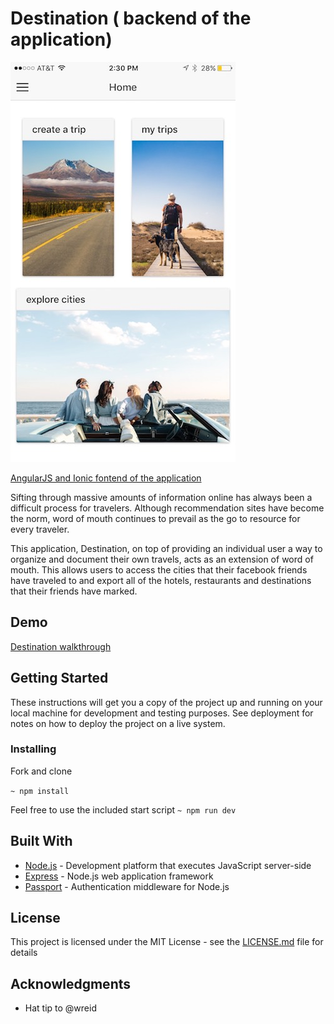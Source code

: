 # Destination ( backend of the application)

![screenshot](https://github.com/ith-harvey/destination-travel/blob/master/screenshot.jpeg)

[AngularJS and Ionic fontend of the application](https://github.com/ith-harvey/destination-travel)

Sifting through massive amounts of information online has always been a difficult process for travelers. Although recommendation sites have become the norm, word of mouth continues to prevail as the go to resource for every traveler.

This application, Destination, on top of providing an individual user a way to organize and document their own travels, acts as an extension of word of mouth. This allows users to access the cities that their facebook friends have traveled to and export all of the hotels, restaurants and destinations that their friends have marked.

## Demo

[Destination walkthrough](https://youtu.be/ue5LFooJ7LY)

## Getting Started

These instructions will get you a copy of the project up and running on your local machine for development and testing purposes. See deployment for notes on how to deploy the project on a live system.

### Installing

Fork and clone

`~ npm install`

Feel free to use the included start script `~ npm run dev`

## Built With

* [Node.js](https://nodejs.org/en/) - Development platform that executes JavaScript server-side
* [Express](https://expressjs.com/) - Node.js web application framework
* [Passport](http://passportjs.org/) - Authentication middleware for Node.js

## License

This project is licensed under the MIT License - see the [LICENSE.md](LICENSE.md) file for details

## Acknowledgments

* Hat tip to @wreid
